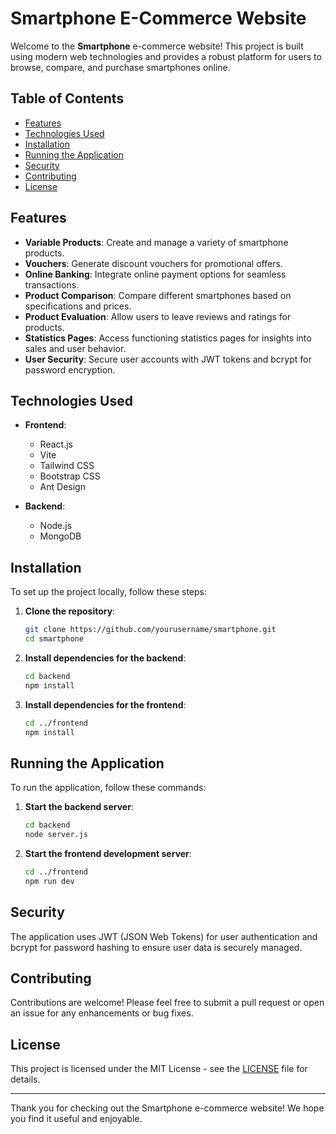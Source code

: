 # Smartphone E-Commerce Website

Welcome to the **Smartphone** e-commerce website! This project is built using modern web technologies and provides a robust platform for users to browse, compare, and purchase smartphones online. 

## Table of Contents

- [Features](#features)
- [Technologies Used](#technologies-used)
- [Installation](#installation)
- [Running the Application](#running-the-application)
- [Security](#security)
- [Contributing](#contributing)
- [License](#license)

## Features

- **Variable Products**: Create and manage a variety of smartphone products.
- **Vouchers**: Generate discount vouchers for promotional offers.
- **Online Banking**: Integrate online payment options for seamless transactions.
- **Product Comparison**: Compare different smartphones based on specifications and prices.
- **Product Evaluation**: Allow users to leave reviews and ratings for products.
- **Statistics Pages**: Access functioning statistics pages for insights into sales and user behavior.
- **User Security**: Secure user accounts with JWT tokens and bcrypt for password encryption.

## Technologies Used

- **Frontend**: 
  - React.js
  - Vite
  - Tailwind CSS
  - Bootstrap CSS
  - Ant Design

- **Backend**: 
  - Node.js
  - MongoDB

## Installation

To set up the project locally, follow these steps:

1. **Clone the repository**:
   ```bash
   git clone https://github.com/yourusername/smartphone.git
   cd smartphone
   ```

2. **Install dependencies for the backend**:
   ```bash
   cd backend
   npm install
   ```

3. **Install dependencies for the frontend**:
   ```bash
   cd ../frontend
   npm install
   ```

## Running the Application

To run the application, follow these commands:

1. **Start the backend server**:
   ```bash
   cd backend
   node server.js
   ```

2. **Start the frontend development server**:
   ```bash
   cd ../frontend
   npm run dev
   ```

## Security

The application uses JWT (JSON Web Tokens) for user authentication and bcrypt for password hashing to ensure user data is securely managed.

## Contributing

Contributions are welcome! Please feel free to submit a pull request or open an issue for any enhancements or bug fixes.

## License

This project is licensed under the MIT License - see the [LICENSE](LICENSE) file for details.

---

Thank you for checking out the Smartphone e-commerce website! We hope you find it useful and enjoyable.
